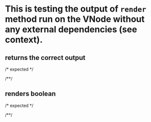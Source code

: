 # This is testing the output of `render` method run on the VNode without any external dependencies (see context).

## returns the correct output
<div className="Class" id="test"></div>

/* expected */
<div class="Class" id="test"></div>
/**/

## renders boolean
<div required data-required />

/* expected */
<div required data-required></div>
/**/